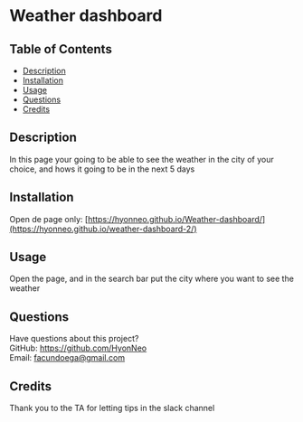 # Weather dashboard
  
  ## Table of Contents
  * [Description](#description)
  * [Installation](#installation)
  * [Usage](#usage)
  * [Questions](#questions)
  * [Credits](#credits)
  ## Description
  In this page your going to be able to see the weather in the city of your choice, and hows it going to be in the next 5 days
  
  ## Installation
  Open de page only:
  [https://hyonneo.github.io/Weather-dashboard/](https://hyonneo.github.io/weather-dashboard-2/)
  
  ## Usage
  Open the page, and in the search bar put the city where you want to see the weather
  
  ## Questions
  Have questions about this project?  
  GitHub: https://github.com/HyonNeo  
  Email: facundoega@gmail.com
  ## Credits
  Thank you to the TA for letting tips in the slack channel
